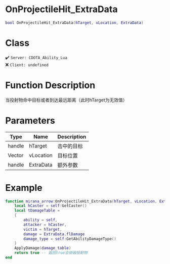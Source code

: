 # OnProjectileHit_ExtraData
```lua
bool OnProjectileHit_ExtraData(hTarget, vLocation, ExtraData)
```
# Class
✔️ `Server: CDOTA_Ability_Lua`  
❌ `Client: undefined`  

# Function Description
当投射物命中目标或者到达最远距离（此时hTarget为无效值）
# Parameters
Type|Name|Description
--|--|--
handle|hTarget|击中的目标
Vector|vLocation|目标位置
handle|ExtraData|额外参数

# Example
```lua
function mirana_arrow:OnProjectileHit_ExtraData(hTarget, vLocation, ExtraData)
	local hCaster = self:GetCaster()
	local tDamageTable = 
	{
		ability = self,
		attacker = hCaster,
		victim = hTarget,
		damage = ExtraData.flDamage
		damage_type = self:GetAbilityDamageType()
	}
	ApplyDamage(damage_table)
	return true -- 返回true会销毁投射物
end
```